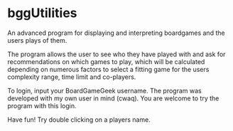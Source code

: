# bggUtilities

An advanced program for displaying and 
interpreting boardgames and the users plays 
of them.

The program allows the user to see who they 
have played with and ask for recommendations 
on which games to play, which will be 
calculated depending on numerous factors to 
select a fitting game for the users complexity 
range, time limit and co-players.

To login, input your BoardGameGeek username. The program was developed with my own user in mind (cwaq). You are welcome to try the program with this login.

Have fun! Try double clicking on a players name.